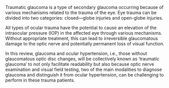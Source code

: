 Traumatic glaucoma is a type of secondary glaucoma occurring because of various mechanisms related to the trauma of the eye. Eye trauma can be divided into two categories: closed—globe injuries and open-globe injuries.

All types of ocular trauma have the potential to cause an elevation of the intraocular pressure (IOP) in the affected eye through various mechanisms. Without appropriate treatment, this can lead to irreversible glaucomatous damage to the optic nerve and potentially permanent loss of visual function.

In this review, glaucoma and ocular hypertension, i.e., those without glaucomatous optic disc changes, will be collectively known as ‘traumatic glaucoma’ to not only facilitate readability but also because optic nerve examination and visual field testing, two of the main modalities to diagnose glaucoma and distinguish it from ocular hypertension, can be challenging to perform in these trauma patients.